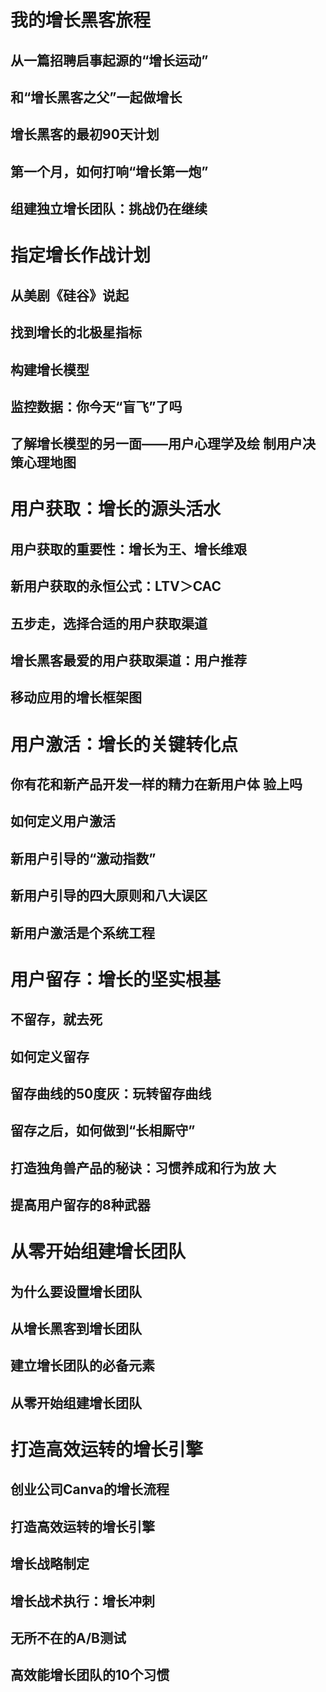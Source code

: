 # 我的增长黑客旅程

## 从一篇招聘启事起源的“增长运动”

## 和“增长黑客之父”一起做增长

## 增长黑客的最初90天计划

## 第一个月，如何打响“增长第一炮”

## 组建独立增长团队：挑战仍在继续

# 指定增长作战计划

## 从美剧《硅谷》说起

## 找到增长的北极星指标

## 构建增长模型

## 监控数据：你今天“盲飞”了吗

## 了解增长模型的另一面——用户心理学及绘 制用户决策心理地图



# 用户获取：增长的源头活水

## 用户获取的重要性：增长为王、增长维艰

## 新用户获取的永恒公式：LTV＞CAC

## 五步走，选择合适的用户获取渠道

## 增长黑客最爱的用户获取渠道：用户推荐

## 移动应用的增长框架图

# 用户激活：增长的关键转化点

## 你有花和新产品开发一样的精力在新用户体 验上吗

## 如何定义用户激活

## 新用户引导的“激动指数”

## 新用户引导的四大原则和八大误区

## 新用户激活是个系统工程

# 用户留存：增长的坚实根基

## 不留存，就去死

## 如何定义留存

## 留存曲线的50度灰：玩转留存曲线

## 留存之后，如何做到“长相厮守”

## 打造独角兽产品的秘诀：习惯养成和行为放 大

## 提高用户留存的8种武器



# 从零开始组建增长团队

## 为什么要设置增长团队

## 从增长黑客到增长团队

## 建立增长团队的必备元素

## 从零开始组建增长团队

# 打造高效运转的增长引擎

## 创业公司Canva的增长流程

## 打造高效运转的增长引擎

## 增长战略制定

## 增长战术执行：增长冲刺

## 无所不在的A/B测试

## 高效能增长团队的10个习惯



## 